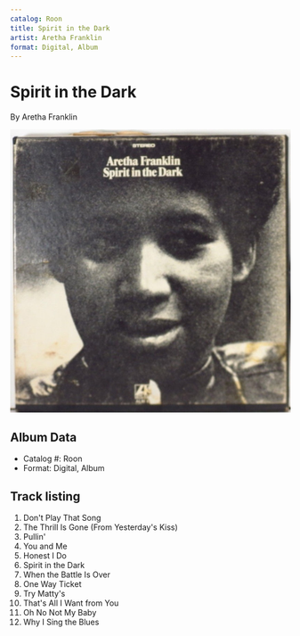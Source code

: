 ```yaml
---
catalog: Roon
title: Spirit in the Dark
artist: Aretha Franklin
format: Digital, Album
---
```


# Spirit in the Dark

By Aretha Franklin

![](../../assets/albumcovers/Aretha_Franklin-Spirit_in_the_Dark.png)

## Album Data

- Catalog #: Roon
- Format: Digital, Album


## Track listing


1. Don't Play That Song
2. The Thrill Is Gone (From Yesterday's Kiss)
3. Pullin'
4. You and Me
5. Honest I Do
6. Spirit in the Dark
7. When the Battle Is Over
8. One Way Ticket
9. Try Matty's
10. That's All I Want from You
11. Oh No Not My Baby
12. Why I Sing the Blues

